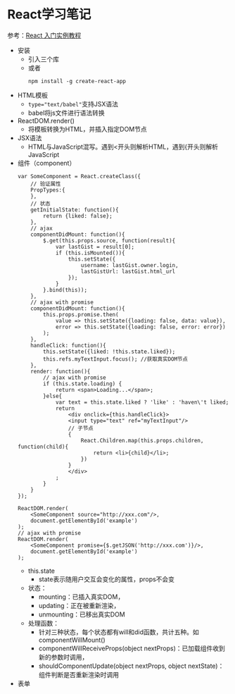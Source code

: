 # React学习笔记

参考：[React 入门实例教程](http://www.ruanyifeng.com/blog/2015/03/react.html)

- 安装
    - 引入三个库
    - 或者
        ```
        npm install -g create-react-app
        ```
- HTML模板
    - `type="text/babel"`支持JSX语法
    - babel将js文件进行语法转换
- ReactDOM.render()
    - 将模板转换为HTML，并插入指定DOM节点
- JSX语法
    - HTML与JavaScript混写。遇到<开头则解析HTML，遇到{开头则解析JavaScript
- 组件（component）
    ```
    var SomeComponent = React.createClass({
        // 验证属性
        PropTypes:{
        },
        // 状态
        getInitialState: function(){
            return {liked: false};
        },
        // ajax
        componentDidMount: function(){
            $.get(this.props.source, function(result){
                var lastGist = result[0];
                if (this.isMounted()){
                    this.setState({
                        username: lastGist.owner.login,
                        lastGistUrl: lastGist.html_url
                    });
                }
            }.bind(this));
        },
        // ajax with promise
        componentDidMount: function(){
            this.props.promise.then(
                value => this.setState({loading: false, data: value}),
                error => this.setState({loading: false, error: error})
            );
        },
        handleClick: function(){
            this.setState({liked: !this.state.liked});
            this.refs.myTextInput.focus(); //获取真实DOM节点
        },
        render: function(){
            // ajax with promise
            if (this.state.loading) {
                return <span>Loading...</span>;
            }else{
                var text = this.state.liked ? 'like' : 'haven\'t liked;
                return
                    <div onclick={this.handleClick}>
                    <input type="text" ref="myTextInput"/>
                    // 子节点
                    {
                        React.Children.map(this.props.children, function(child){
                            return <li>{child}</li>;
                        })
                    }
                    </div>
                ;
            }
        }
    });
    
    ReactDOM.render(
        <SomeComponent source="http://xxx.com"/>,
        document.getElementById('example')
    );
    // ajax with promise
    ReactDOM.render(
        <SomeComponent promise={$.getJSON('http://xxx.com')}/>,
        document.getElementById('example')
    );
    ```
    - this.state
        - state表示随用户交互会变化的属性，props不会变
    - 状态：
        - mounting：已插入真实DOM，
        - updating：正在被重新渲染，
        - unmounting：已移出真实DOM
    - 处理函数：
        - 针对三种状态，每个状态都有will和did函数，共计五种。如componentWillMount()
        - componentWillReceiveProps(object nextProps)：已加载组件收到新的参数时调用，
        - shouldComponentUpdate(object nextProps, object nextState)：组件判断是否重新渲染时调用
- 表单